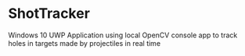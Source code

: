 # ShotTracker
Windows 10 UWP Application using local OpenCV console app to track holes in targets made by projectiles in real time
